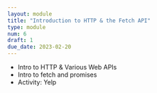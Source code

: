 ```yaml
---
layout: module
title: "Introduction to HTTP & the Fetch API"
type: module
num: 6
draft: 1
due_date: 2023-02-20
---
```


* Intro to HTTP & Various Web APIs
* Intro to fetch and promises
*   Activity: Yelp

